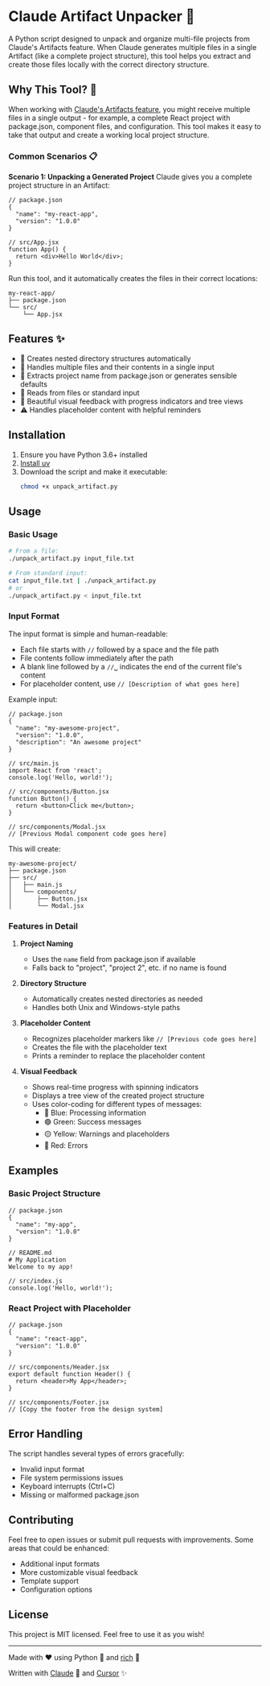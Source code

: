 # Claude Artifact Unpacker 🚀

A Python script designed to unpack and organize multi-file projects from
Claude's Artifacts feature. When Claude generates multiple files in a single
Artifact (like a complete project structure), this tool helps you extract and
create those files locally with the correct directory structure.

## Why This Tool? 🤔

When working with [Claude's Artifacts
feature](https://www.anthropic.com/news/artifacts), you might receive multiple
files in a single output - for example, a complete React project with
package.json, component files, and configuration. This tool makes it easy to
take that output and create a working local project structure.

### Common Scenarios 📋

**Scenario 1: Unpacking a Generated Project**
Claude gives you a complete project structure in an Artifact:
```text
// package.json
{
  "name": "my-react-app",
  "version": "1.0.0"
}

// src/App.jsx
function App() {
  return <div>Hello World</div>;
}
```

Run this tool, and it automatically creates the files in their correct locations:
```text
my-react-app/
├── package.json
└── src/
    └── App.jsx
```

## Features ✨

- 📁 Creates nested directory structures automatically
- 📝 Handles multiple files and their contents in a single input
- 🎯 Extracts project name from package.json or generates sensible defaults
- 🔄 Reads from files or standard input
- 🎨 Beautiful visual feedback with progress indicators and tree views
- ⚠️ Handles placeholder content with helpful reminders

## Installation

1. Ensure you have Python 3.6+ installed
2. [Install uv](https://docs.astral.sh/uv/getting-started/installation/)
3. Download the script and make it executable:
   ```bash
   chmod +x unpack_artifact.py
   ```

## Usage

### Basic Usage

```bash
# From a file:
./unpack_artifact.py input_file.txt

# From standard input:
cat input_file.txt | ./unpack_artifact.py
# or
./unpack_artifact.py < input_file.txt
```

### Input Format

The input format is simple and human-readable:

- Each file starts with `//` followed by a space and the file path
- File contents follow immediately after the path
- A blank line followed by a `//␣` indicates the end of the current file's
  content
- For placeholder content, use `// [Description of what goes here]`

Example input:
```text
// package.json
{
  "name": "my-awesome-project",
  "version": "1.0.0",
  "description": "An awesome project"
}

// src/main.js
import React from 'react';
console.log('Hello, world!');

// src/components/Button.jsx
function Button() {
  return <button>Click me</button>;
}

// src/components/Modal.jsx
// [Previous Modal component code goes here]
```

This will create:
```text
my-awesome-project/
├── package.json
├── src/
│   ├── main.js
│   └── components/
│       ├── Button.jsx
│       └── Modal.jsx
```

### Features in Detail

1. **Project Naming**
   - Uses the `name` field from package.json if available
   - Falls back to "project", "project 2", etc. if no name is found

2. **Directory Structure**
   - Automatically creates nested directories as needed
   - Handles both Unix and Windows-style paths

3. **Placeholder Content**
   - Recognizes placeholder markers like `// [Previous code goes here]`
   - Creates the file with the placeholder text
   - Prints a reminder to replace the placeholder content

4. **Visual Feedback**
   - Shows real-time progress with spinning indicators
   - Displays a tree view of the created project structure
   - Uses color-coding for different types of messages:
     - 🔵 Blue: Processing information
     - 🟢 Green: Success messages
     - 🟡 Yellow: Warnings and placeholders
     - 🔴 Red: Errors

## Examples

### Basic Project Structure
```text
// package.json
{
  "name": "my-app",
  "version": "1.0.0"
}

// README.md
# My Application
Welcome to my app!

// src/index.js
console.log('Hello, world!');
```

### React Project with Placeholder
```text
// package.json
{
  "name": "react-app",
  "version": "1.0.0"
}

// src/components/Header.jsx
export default function Header() {
  return <header>My App</header>;
}

// src/components/Footer.jsx
// [Copy the footer from the design system]
```

## Error Handling

The script handles several types of errors gracefully:
- Invalid input format
- File system permissions issues
- Keyboard interrupts (Ctrl+C)
- Missing or malformed package.json

## Contributing

Feel free to open issues or submit pull requests with improvements. Some areas that could be enhanced:
- Additional input formats
- More customizable visual feedback
- Template support
- Configuration options

## License

This project is MIT licensed. Feel free to use it as you wish!

---

Made with ❤️ using Python 🐍 and [rich](https://github.com/Textualize/rich) 🌈

Written with [Claude](https://www.anthropic.com/claude) 🤖 and [Cursor](https://www.cursor.com) ✨
